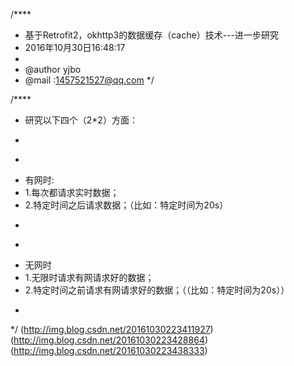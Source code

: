 /****
 * 基于Retrofit2，okhttp3的数据缓存（cache）技术---进一步研究
 * 2016年10月30日16:48:17
 *
 * @author yjbo
 * @mail :1457521527@qq.com
 */

/****
 * 研究以下四个（2*2）方面：
 * <p>
 * ```
 * 有网时:
 * 1.每次都请求实时数据；
 * 2.特定时间之后请求数据；（比如：特定时间为20s）
 * ```
 * ```
 * 无网时
 * 1.无限时请求有网请求好的数据；
 * 2.特定时间之前请求有网请求好的数据；（（比如：特定时间为20s））
 * ```
 */
(http://img.blog.csdn.net/20161030223411927)
(http://img.blog.csdn.net/20161030223428864)
(http://img.blog.csdn.net/20161030223438333)
